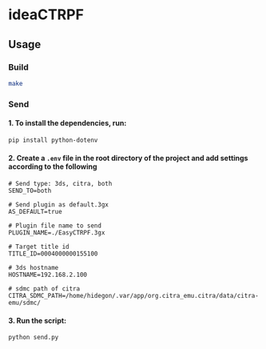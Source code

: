 # ideaCTRPF

## Usage

### Build

```bash
make
```

### Send

#### 1. To install the dependencies, run:

```bash
pip install python-dotenv
```

#### 2. Create a `.env` file in the root directory of the project and add settings according to the following
```
# Send type: 3ds, citra, both
SEND_TO=both

# Send plugin as default.3gx
AS_DEFAULT=true

# Plugin file name to send
PLUGIN_NAME=./EasyCTRPF.3gx

# Target title id
TITLE_ID=0004000000155100

# 3ds hostname
HOSTNAME=192.168.2.100

# sdmc path of citra
CITRA_SDMC_PATH=/home/hidegon/.var/app/org.citra_emu.citra/data/citra-emu/sdmc/
```

#### 3. Run the script:

```bash
python send.py
```

